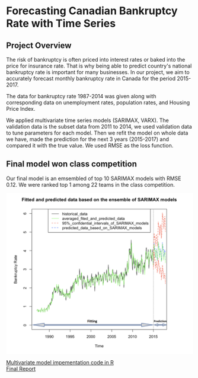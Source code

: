 # Forecasting Canadian Bankruptcy Rate with Time Series

## Project Overview

The risk of bankruptcy is often priced into interest rates or baked into the price for insurance rate. That is why being able to predict country's national bankruptcy rate is important for many businesses.
In our project, we aim to accurately forecast monthly bankruptcy rate in Canada for the period 2015-2017.

The data for bankruptcy rate 1987-2014 was given along with corresponding data on unemployment rates, population rates, and Housing Price Index. 
 
We applied multivariate time series models (SARIMAX, VARX). The validation data is the subset data from 2011 to 2014, we used validation data to tune parameters for each model. Then we refit the model on whole data we have, made the prediction for the next 3 years (2015-2017) and compared it with the true value. We used RMSE as the loss function. 

## Final model won class competition
Our final model is an emsembled of top 10 SARIMAX models with RMSE 0.12. We were ranked top 1 among 22 teams in the class competition.
<p align="center"> <img src="Images/prediction.png" align="middle" width=600>
</p>

[Multivariate model impementation code in R](https://github.com/katjawittfoth/Bankruptcy_Rate/blob/master/Time%20Series%20Modeling.ipynb)
<br>
[Final Report](https://github.com/katjawittfoth/Bankruptcy_Rate/blob/master/Team1.7report.pdf)
